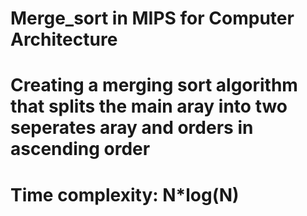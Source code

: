 # Merge_sort in MIPS for Computer Architecture 
# Creating a merging sort algorithm that splits the main aray into two seperates aray and orders in ascending order
# Time complexity: N*log(N) 
